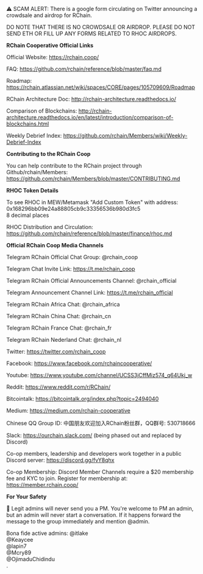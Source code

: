 :warning: SCAM ALERT: There is a google form circulating on Twitter announcing a crowdsale and airdrop for RChain.

DO NOTE THAT THERE IS NO CROWDSALE OR AIRDROP. PLEASE DO NOT SEND ETH OR FILL UP ANY FORMS RELATED TO RHOC AIRDROPS.

**RChain Cooperative Official Links**

Official Website: https://rchain.coop/

FAQ: https://github.com/rchain/reference/blob/master/faq.md

Roadmap: https://rchain.atlassian.net/wiki/spaces/CORE/pages/105709609/Roadmap

RChain Architecture Doc: http://rchain-architecture.readthedocs.io/

Comparison of Blockchains: http://rchain-architecture.readthedocs.io/en/latest/introduction/comparison-of-blockchains.html

Weekly Debrief Index: https://github.com/rchain/Members/wiki/Weekly-Debrief-Index

**Contributing to the RChain Coop**

You can help contribute to the RChain project through Github/rchain/Members:
https://github.com/rchain/Members/blob/master/CONTRIBUTING.md

**RHOC Token Details**

To see RHOC in MEW/Metamask "Add Custom Token" with address:  
0x168296bb09e24a88805cb9c33356536b980d3fc5  
8 decimal places

RHOC Distribution and Circulation: https://github.com/rchain/reference/blob/master/finance/rhoc.md

**Official RChain Coop Media Channels**

Telegram RChain Official Chat Group: @rchain_coop

Telegram Chat Invite Link: https://t.me/rchain_coop

Telegram RChain Official Announcements Channel: @rchain_official

Telegram Announcement Channel Link: https://t.me/rchain_official

Telegram RChain Africa Chat: @rchain_africa

Telegram RChain China Chat: @rchain_cn

Telegram RChain France Chat: @rchain_fr

Telegram RChain Nederland Chat: @rchain_nl

Twitter: https://twitter.com/rchain_coop

Facebook: https://www.facebook.com/rchaincooperative/

Youtube: https://www.youtube.com/channel/UCSS3jCffMiz574_q64Ukj_w

Reddit: https://www.reddit.com/r/RChain/

Bitcointalk: https://bitcointalk.org/index.php?topic=2494040

Medium: https://medium.com/rchain-cooperative

Chinese QQ Group ID: 中国朋友欢迎加入RChain粉丝群，QQ群号: 530718666

Slack: https://ourchain.slack.com/ (being phased out and replaced by Discord)

Co-op members, leadership and developers work together in a public Discord server: https://discord.gg/fvY8qhx

Co-op Membership: Discord Member Channels require a $20 membership fee and KYC to join. Register for membership at: https://member.rchain.coop/

**For Your Safety**

:no_entry_sign: Legit admins will never send you a PM. You're welcome to PM an admin, but an admin will never start a conversation. If it happens forward the message to the group immediately and mention @admin.

Bona fide active admins:
@itlake  
@Keaycee  
@lapin7  
@Mcry89  
@OjimaduChidindu  
.
